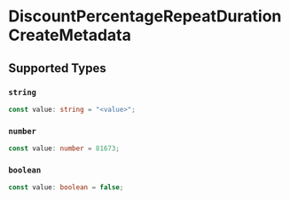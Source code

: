 # DiscountPercentageRepeatDurationCreateMetadata


## Supported Types

### `string`

```typescript
const value: string = "<value>";
```

### `number`

```typescript
const value: number = 81673;
```

### `boolean`

```typescript
const value: boolean = false;
```

